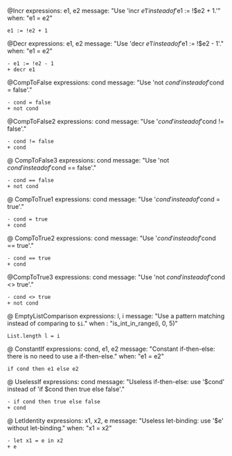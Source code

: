 @Incr
expressions: e1, e2
message: "Use 'incr $e1' instead of '$e1 := !$e2 + 1.'"
when: "e1 = e2"
```
e1 := !e2 + 1
```

@Decr
expressions: e1, e2
message:  "Use 'decr $e1' instead of '$e1 := !$e2 - 1'."
when: "e1 = e2"
```
- e1 := !e2 - 1
+ decr e1
```

@CompToFalse
expressions: cond
message: "Use 'not $cond' instead of '$cond = false'."
```
- cond = false
+ not cond
```

@CompToFalse2
expressions: cond
message: "Use '$cond' instead of '$cond != false'."
```
- cond != false 
+ cond 
```

@ CompToFalse3
expressions: cond
message: "Use 'not $cond' instead of '$cond == false'."
```
- cond == false
+ not cond
```

@ CompToTrue1
expressions: cond
message: "Use '$cond' instead of '$cond = true'."
```
- cond = true
+ cond
```

@ CompToTrue2
expressions: cond
message: "Use '$cond' instead of '$cond == true'."
```
- cond == true
+ cond
```

@CompToTrue3
expressions: cond
message: "Use 'not $cond' instead of '$cond <> true'."
```
- cond <> true
+ not cond
```

@ EmptyListComparison
expressions: l, i
message: "Use a pattern matching instead of comparing to `$i`."
when : "is_int_in_range(i, 0, 5)"
```
List.length l = i
```

@ ConstantIf
expressions: cond, e1, e2
message: "Constant if-then-else: there is no need to use a if-then-else."
when: "e1 = e2"
```
if cond then e1 else e2
```

@ UselessIf
expressions: cond
message: "Useless if-then-else: use '$cond' instead of 'if $cond then true else false'."
```
- if cond then true else false
+ cond
```

@ LetIdentity
expressions: x1, x2, e
message: "Useless let-binding: use '$e' without let-binding."
when: "x1 = x2"
```
- let x1 = e in x2
+ e
```

